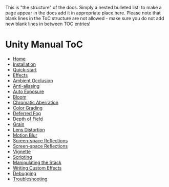 This is "the structure" of the docs. Simply a nested bulleted list; to make a page appear in the docs add it in appropriate place here. Please note that blank lines in the ToC structure are not allowed - make sure you do not add new blank lines in between TOC entries!

Unity Manual ToC
================

* [Home](index)
* [Installation](Installation)
* [Quick-start](Quick-Start)
* [Effects](Effects)
* [Ambient Occlusion](Ambient-Occlusion)
* [Anti-aliasing](Anti-aliasing)
* [Auto Exposure](Auto-Exposure)
* [Bloom](Bloom)
* [Chromatic Aberration](Chromatic-Aberration)
* [Color Grading](Color-Grading)
* [Deferred Fog](Deferred-Fog)
* [Depth of Field](Depth-of-Field)
* [Grain](Grain)
* [Lens Distortion](Lens-Distortion)
* [Motion Blur](Motion-Blur)
* [Screen-space Reflections](Screen-space-Reflections)
* [Screen-space Reflections](Screen-space-Reflections)
* [Vignette](Vignette)
* [Scripting](Scripting)
* [Manipulating the Stack](Manipulating-the-Stack)
* [Writing Custom Effects](Writing-Custom-Effects)
* [Debugging](Debugging)
* [Troubleshooting](Troubleshooting)




